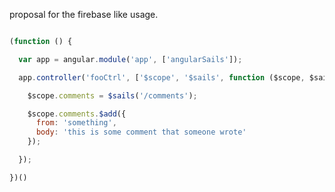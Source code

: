 proposal for the firebase like usage.

```javascript

(function () {

  var app = angular.module('app', ['angularSails']);

  app.controller('fooCtrl', ['$scope', '$sails', function ($scope, $sails) {

    $scope.comments = $sails('/comments');

    $scope.comments.$add({
      from: 'something',
      body: 'this is some comment that someone wrote'
    });

  });

})()

```
